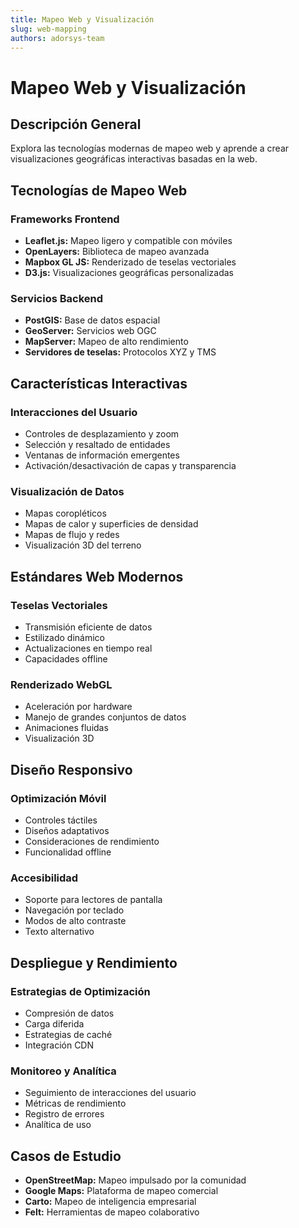 ```yaml
---
title: Mapeo Web y Visualización
slug: web-mapping
authors: adorsys-team
---
```


# Mapeo Web y Visualización

## Descripción General

Explora las tecnologías modernas de mapeo web y aprende a crear visualizaciones geográficas interactivas basadas en la web.

## Tecnologías de Mapeo Web

### Frameworks Frontend
- **Leaflet.js:** Mapeo ligero y compatible con móviles
- **OpenLayers:** Biblioteca de mapeo avanzada
- **Mapbox GL JS:** Renderizado de teselas vectoriales
- **D3.js:** Visualizaciones geográficas personalizadas

### Servicios Backend
- **PostGIS:** Base de datos espacial
- **GeoServer:** Servicios web OGC
- **MapServer:** Mapeo de alto rendimiento
- **Servidores de teselas:** Protocolos XYZ y TMS

## Características Interactivas

### Interacciones del Usuario
- Controles de desplazamiento y zoom
- Selección y resaltado de entidades
- Ventanas de información emergentes
- Activación/desactivación de capas y transparencia

### Visualización de Datos
- Mapas coropléticos
- Mapas de calor y superficies de densidad
- Mapas de flujo y redes
- Visualización 3D del terreno

## Estándares Web Modernos

### Teselas Vectoriales
- Transmisión eficiente de datos
- Estilizado dinámico
- Actualizaciones en tiempo real
- Capacidades offline

### Renderizado WebGL
- Aceleración por hardware
- Manejo de grandes conjuntos de datos
- Animaciones fluidas
- Visualización 3D

## Diseño Responsivo

### Optimización Móvil
- Controles táctiles
- Diseños adaptativos
- Consideraciones de rendimiento
- Funcionalidad offline

### Accesibilidad
- Soporte para lectores de pantalla
- Navegación por teclado
- Modos de alto contraste
- Texto alternativo

## Despliegue y Rendimiento

### Estrategias de Optimización
- Compresión de datos
- Carga diferida
- Estrategias de caché
- Integración CDN

### Monitoreo y Analítica
- Seguimiento de interacciones del usuario
- Métricas de rendimiento
- Registro de errores
- Analítica de uso

## Casos de Estudio

- **OpenStreetMap:** Mapeo impulsado por la comunidad
- **Google Maps:** Plataforma de mapeo comercial
- **Carto:** Mapeo de inteligencia empresarial
- **Felt:** Herramientas de mapeo colaborativo 